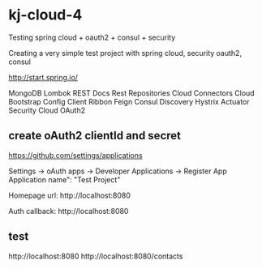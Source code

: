 # kj-cloud-4
Testing spring cloud + oauth2 + consul + security

Creating a very simple test project with spring cloud, security oauth2, consul 

http://start.spring.io/

MongoDB Lombok REST Docs Rest Repositories Cloud Connectors Cloud Bootstrap Config Client Ribbon 
Feign Consul Discovery Hystrix Actuator Security Cloud OAuth2

## create oAuth2 clientId and secret

https://github.com/settings/applications

Settings -> oAuth apps -> Developer Applications -> Register App
Application name": "Test Project"

Homepage url: http://localhost:8080

Auth callback: http://localhost:8080

## test
http://localhost:8080
http://localhost:8080/contacts
